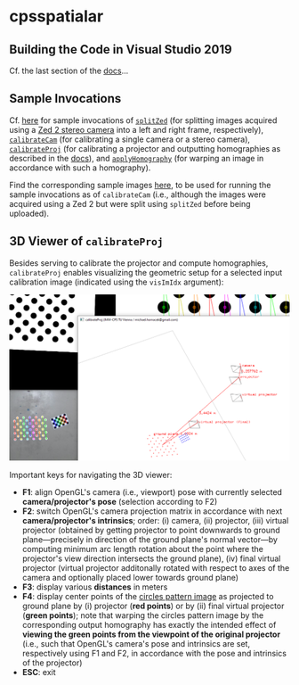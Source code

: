 # cpsspatialar

## Building the Code in Visual Studio 2019

Cf. the last section of the [docs](docs/docs.pdf)...

## Sample Invocations

Cf. [here](docs/sample_invocations.txt) for sample invocations of [`splitZed`](src/apps/splitZed) (for splitting images acquired using a [Zed 2 stereo camera](https://www.stereolabs.com/zed-2/) into a left and right frame, respectively), [`calibrateCam`](src/apps/calibrateCam) (for calibrating a single camera or a stereo camera), [`calibrateProj`](src/apps/calibrateProj) (for calibrating a projector and outputting homographies as described in the [docs](docs/docs.pdf)), and [`applyHomography`](src/apps/applyHomography) (for warping an image in accordance with such a homography).

Find the corresponding sample images [here](docs/sample_data), to be used for running the sample invocations as of `calibrateCam` (i.e., although the images were acquired using a Zed 2 but were split using `splitZed` before being uploaded).

## 3D Viewer of `calibrateProj`

Besides serving to calibrate the projector and compute homographies, `calibrateProj` enables visualizing the geometric setup for a selected input calibration image (indicated using the `visImIdx` argument):

![](docs/splash.png)

Important keys for navigating the 3D viewer:

* **F1**: align OpenGL's camera (i.e., viewport) pose with currently selected **camera/projector's pose** (selection according to F2)
* **F2**: switch OpenGL's camera projection matrix in accordance with next **camera/projector's intrinsics**; order: (i) camera, (ii) projector, (iii) virtual projector (obtained by getting projector to point downwards to ground plane—precisely in direction of the ground plane's normal vector—by computing minimum arc length rotation about the point where the projector's view direction intersects the ground plane), (iv) final virtual projector (virtual projector additonally rotated with respect to axes of the camera and optionally placed lower towards ground plane)
* **F3**: display various **distances** in meters
* **F4**: display center points of the [circles pattern image](https://github.com/m-hornacek/cpsspatialar/blob/main/docs/sample_data/acircles_pattern_960x600.png) as projected to ground plane by (i) projector (**red points**) or by (ii) final virtual projector (**green points**); note that warping the circles pattern image by the corresponding output homography has exactly the intended effect of **viewing the green points from the viewpoint of the original projector** (i.e., such that OpenGL's camera's pose and intrinsics are set, respectively using F1 and F2, in accordance with the pose and intrinsics of the projector)
* **ESC**: exit

